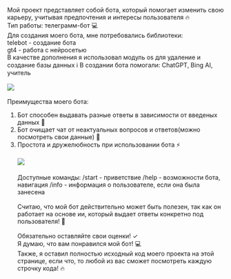 Мой проект представляет собой бота, который помогает изменить свою карьеру, учитывая предпочтения и интересы пользователя 🔥 <br>
Тип работы: телеграмм-бот 💻<br>
Для создания моего бота, мне потребовались библиотеки: <br> 
telebot - создание бота <br>
gt4 - работа с нейросетью <br> 
В качестве дополнения я использовал модуль os для удаление и создание базы данных  ℹ️ 
В создании бота помогали: ChatGPT, Bing AI, учитель <br><br>
![](https://cdnn21.img.ria.ru/images/151044/46/1510444698_0:0:0:0_600x0_80_0_0_9289e54b3ae4c66b97f6d803792cf26e.gif) <br><br>
Преимущества моего бота:
1. Бот способен выдавать разные ответы в зависимости от введеных данных 🧠
2. Бот очищает чат от неактуальных вопросов и ответов(можно посмотреть свои данные) 🤔
3. Простота и дружелюбность при использовании бота ⚡️ <br><br>
![](https://248006.selcdn.ru/main/iblock/bd3/bd32c4023f630a001b8d525e70b2205f/10abad4de310a1ff9a5bc6e6022c891e.jpg) <br><br>
Доступные команды:
/start - приветствие
/help - возможности бота, навигация
/info - информация о пользователе, если она была занесена<br><br>
Считаю, что мой бот действительно может быть полезен, так как он работает на основе ии, который выдает ответы конкретно под пользователя! 🚀 <br><br>
Обязательно оставляйте свои оценки! ✓ <br>
Я думаю, что вам понравился мой бот! 💻 <br>
Также, я оставил полностью исходный код моего проекта на этой странице, если что, то любой из вас сможет посмотреть каждую строчку кода! 🔥

